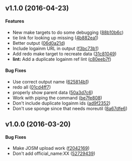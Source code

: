 <a name="v1.1.0"></a>
## v1.1.0 (2016-04-23)


#### Features

*   New make targets to do some debugging ([88b10b6c](88b10b6c))
*   tie link for looking up missing ([4b882ea1](4b882ea1))
*   Better output ([06d0a21d](06d0a21d))
*   Include logainm URL in output ([f3bc73b1](f3bc73b1))
*   Add redo make target to recreate data ([31c81049](31c81049))
* **lint:**  Add a duplicate logainm ref lint ([c80eeb7f](c80eeb7f))

#### Bug Fixes

*   Use correct output name ([625814b1](625814b1))
*   redo all ([01cd4ff7](01cd4ff7))
*   properly show parent data ([50a3d7c6](50a3d7c6))
*   Work with piping the command ([be7fe808](be7fe808))
*   Don't include duplicate logainm ids ([ad9f2352](ad9f2352))
*   Don't use sponge since that needs moreutil ([8a67dfe6](8a67dfe6))



<a name="v1.0.0"></a>
## v1.0.0 (2016-03-20)


#### Bug Fixes

*   Make JOSM upload work ([f2042169](f2042169))
*   Don't add official_name:XX ([52729439](52729439))



